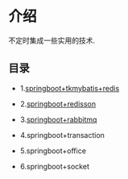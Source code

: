 # 介绍
不定时集成一些实用的技术.

## 目录
- 1.[springboot+tkmybatis+redis](https://gitee.com/free/Mapper/wikis/Home )

- 2.[springboot+redisson](https://blog.csdn.net/qq877507054/article/details/107610780)

- 3.[springboot+rabbitmq](https://blog.csdn.net/qq877507054/article/details/102967445)

- 4.springboot+transaction

- 5.springboot+office

- 6.springboot+socket



